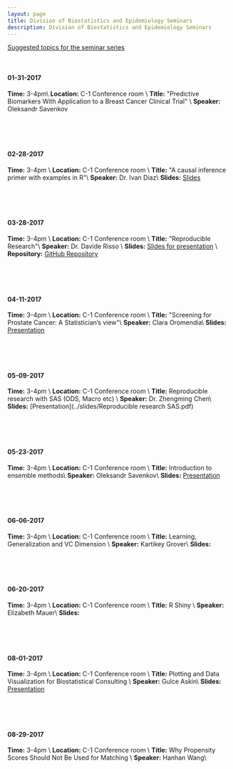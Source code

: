 ```yaml
---
layout: page
title: Division of Biostatistics and Epidemiology Seminars
description: Division of Biostatistics and Epidemiology Seminars
---
```

[Suggested topics for the seminar series](https://docs.google.com/spreadsheets/d/1KrXSiqZPRx9iDV3CXFLiEDMdu_SPZcRrTJW1_Yy4Dhs/edit#gid=0)

<br>

#### 01-31-2017
**Time:** 3-4pm\\
**Location:** C-1 Conference room \\
**Title:** "Predictive Biomarkers With Application to a Breast Cancer Clinical Trial" \\
**Speaker:** Oleksandr Savenkov

<br>
<br>
<br>

#### 02-28-2017
**Time:** 3-4pm \\
**Location:** C-1 Conference room \\
**Title:** "A causal inference primer with examples in R"\\
**Speaker:** Dr. Ivan Diaz\\
**Slides:** [Slides](../slides/talk.html)

<br>
<br>
<br>

#### 03-28-2017
**Time:** 3-4pm \\
**Location:** C-1 Conference room \\
**Title:** "Reproducible Research"\\
**Speaker:** Dr. Davide Risso \\
**Slides:** [Slides for presentation](http://rpubs.com/daviderisso/reproducible_research) \\
**Repository:** [GitHub Repository](https://github.com/drisso/reproducible_research)


<br>
<br>
<br>

#### 04-11-2017
**Time:** 3-4pm \\
**Location:** C-1 Conference room \\
**Title:** "Screening for Prostate Cancer: A Statistician’s view"\\
**Speaker:** Clara Oromendia\\
**Slides:** [Presentation](../slides/Presentation.pdf)


<br>
<br>
<br>

#### 05-09-2017
**Time:** 3-4pm \\
**Location:** C-1 Conference room \\
**Title:** Reproducible research with SAS (ODS, Macro etc)   \\
**Speaker:** Dr. Zhengming Chen\\
**Slides:** [Presentation](../slides/Reproducible research SAS.pdf)

<br>
<br>
<br>

#### 05-23-2017
**Time:** 3-4pm \\
**Location:** C-1 Conference room \\
**Title:**  Introduction to ensemble methods\\
**Speaker:** Oleksandr Savenkov\\
**Slides:** [Presentation](../slides/present_ensembles.html)


<br>
<br>
<br>

#### 06-06-2017
**Time:** 3-4pm \\
**Location:** C-1 Conference room \\
**Title:**  Learning, Generalization and VC Dimension  \\
**Speaker:** Kartikey Grover\\
**Slides:**

<br>
<br>
<br>

#### 06-20-2017
**Time:** 3-4pm \\
**Location:** C-1 Conference room \\
**Title:** R Shiny   \\
**Speaker:** Elizabeth Mauer\\
**Slides:**


<br>
<br>
<br>

#### 08-01-2017
**Time:** 3-4pm \\
**Location:** C-1 Conference room \\
**Title:** Plotting and Data Visualization for Biostatistical Consulting \\
**Speaker:** Gulce Askin\\
**Slides:** [Presentation](../slides/PDV_8_1_2017_fin.pdf)

<br>
<br>
<br>

#### 08-29-2017
**Time:** 3-4pm \\
**Location:** C-1 Conference room \\
**Title:** Why Propensity Scores Should Not Be Used for Matching \\
**Speaker:** Hanhan Wang\\
